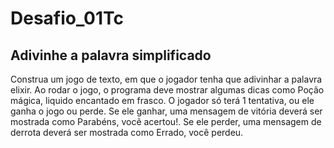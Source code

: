 # Desafio_01Tc

## Adivinhe a palavra simplificado

Construa um jogo de texto, em que o jogador tenha que adivinhar a palavra
elixir. Ao rodar o jogo, o programa deve mostrar algumas dicas como Poção
mágica, liquido encantado em frasco. O jogador só terá 1 tentativa, ou ele
ganha o jogo ou perde. Se ele ganhar, uma mensagem de vitória deverá ser
mostrada como Parabéns, você acertou!. Se ele perder, uma mensagem de
derrota deverá ser mostrada como Errado, você perdeu.
